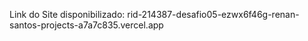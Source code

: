 Link do Site disponibilizado: rid-214387-desafio05-ezwx6f46g-renan-santos-projects-a7a7c835.vercel.app
